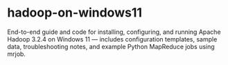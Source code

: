 # hadoop-on-windows11
End-to-end guide and code for installing, configuring, and running Apache Hadoop 3.2.4 on Windows 11 — includes configuration templates, sample data, troubleshooting notes, and example Python MapReduce jobs using mrjob.
